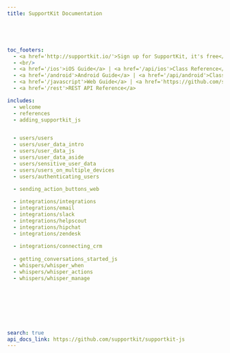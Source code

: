```yaml
---
title: SupportKit Documentation





toc_footers:
  - <a href='http://supportkit.io/'>Sign up for SupportKit, it's free</a>
  - <br/>
  - <a href='/ios'>iOS Guide</a> | <a href='/api/ios'>Class Reference</a>
  - <a href='/android'>Android Guide</a> | <a href='/api/android'>Class Reference</a>
  - <a href='/javascript'>Web Guide</a> | <a href='https://github.com/supportkit/supportkit-js' target="_blank">Class Reference</a>
  - <a href='/rest'>REST API Reference</a>

includes:
  - welcome
  - references
  - adding_supportkit_js


  - users/users
  - users/user_data_intro
  - users/user_data_js
  - users/user_data_aside 
  - users/sensitive_user_data
  - users/users_on_multiple_devices
  - users/authenticating_users
  
  - sending_action_buttons_web

  - integrations/integrations
  - integrations/email
  - integrations/slack
  - integrations/helpscout
  - integrations/hipchat  
  - integrations/zendesk
  
  - integrations/connecting_crm
  
  - getting_conversations_started_js
  - whispers/whisper_when
  - whispers/whisper_actions
  - whispers/whisper_manage








search: true
api_docs_link: https://github.com/supportkit/supportkit-js
---
```

